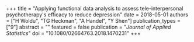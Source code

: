 +++
title = "Applying functional data analysis to assess tele-interpersonal psychotherapy's efficacy to reduce depression"
date = 2018-05-01
authors = ["H Woldu", "TG Heckman", "A Handel", "Y Shen"]
publication_types = ["9"]
abstract = ""
featured = false
publication = "*Journal of Applied Statistics*"
doi = "10.1080/02664763.2018.1470231"
+++

